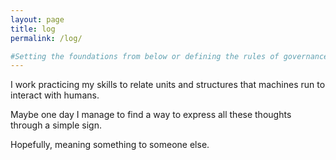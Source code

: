 ```yaml
---
layout: page
title: log
permalink: /log/

#Setting the foundations from below or defining the rules of governance from above I put together elements that are at different scale to one one another.
---
```




I work practicing my skills to relate units and structures that machines run to interact with humans.
 
Maybe one day I manage to find a way to express all these thoughts through a simple sign.  

Hopefully, meaning something to someone else. 
